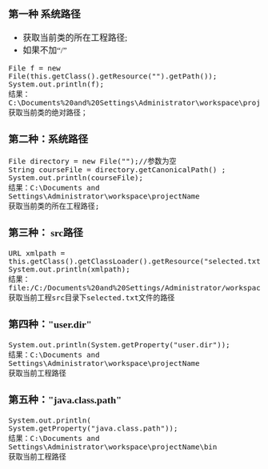 <span  style="font-family: Simsun,serif; font-size: 17px; ">

### 第一种 系统路径

- 获取当前类的所在工程路径;   
- 如果不加“/”

~~~
File f = new File(this.getClass().getResource("").getPath());
System.out.println(f);
结果：C:\Documents%20and%20Settings\Administrator\workspace\projectName\bin\com\test
获取当前类的绝对路径；   
~~~

### 第二种：系统路径

~~~
File directory = new File("");//参数为空   
String courseFile = directory.getCanonicalPath() ;
System.out.println(courseFile);
结果：C:\Documents and Settings\Administrator\workspace\projectName
获取当前类的所在工程路径;   
~~~

### 第三种： src路径

~~~
URL xmlpath = this.getClass().getClassLoader().getResource("selected.txt");
System.out.println(xmlpath);
结果：file:/C:/Documents%20and%20Settings/Administrator/workspace/projectName/bin/selected.txt
获取当前工程src目录下selected.txt文件的路径   
~~~

### 第四种："user.dir"

~~~
System.out.println(System.getProperty("user.dir"));
结果：C:\Documents and Settings\Administrator\workspace\projectName
获取当前工程路径
~~~

### 第五种："java.class.path"

~~~
System.out.println( System.getProperty("java.class.path"));
结果：C:\Documents and Settings\Administrator\workspace\projectName\bin
获取当前工程路径
~~~

</span>